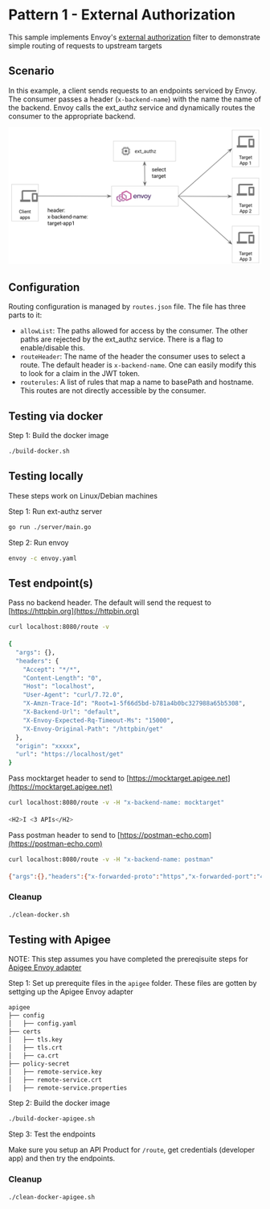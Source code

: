 # Pattern 1 - External Authorization

This sample implements Envoy's [external authorization](https://www.envoyproxy.io/docs/envoy/latest/api-v2/config/filter/http/ext_authz/v2/ext_authz.proto) filter to demonstrate simple routing of requests to upstream targets

## Scenario

In this example, a client sends requests to an endpoints serviced by Envoy. The consumer passes a header (`x-backend-name`) with the name the name of the backend. Envoy calls the ext_authz service and dynamically routes the consumer to the appropriate backend.

![Routing Sample](../envoy-pattern1.png)

## Configuration

Routing configuration is managed by `routes.json` file. The file has three parts to it:

* `allowList`: The paths allowed for access by the consumer. The other paths are rejected by the ext_authz service. There is a flag to enable/disable this.
* `routeHeader`: The name of the header the consumer uses to select a route. The default header is `x-backend-name`. One can easily modify this to look for a claim in the JWT token.
* `routerules`: A list of rules that map a name to basePath and hostname. This routes are not directly accessible by the consumer.

## Testing via docker

Step 1: Build the docker image

```bash
./build-docker.sh
```

## Testing locally

These steps work on Linux/Debian machines

Step 1: Run ext-authz server

```bash
go run ./server/main.go
```

Step 2: Run envoy

```bash
envoy -c envoy.yaml
```

## Test endpoint(s)

Pass no backend header. The default will send the request to [https://httpbin.org](https://httpbin.org)

```bash
curl localhost:8080/route -v

{
  "args": {},
  "headers": {
    "Accept": "*/*",
    "Content-Length": "0",
    "Host": "localhost",
    "User-Agent": "curl/7.72.0",
    "X-Amzn-Trace-Id": "Root=1-5f66d5bd-b781a4b0bc327988a65b5308",
    "X-Backend-Url": "default",
    "X-Envoy-Expected-Rq-Timeout-Ms": "15000",
    "X-Envoy-Original-Path": "/httpbin/get"
  },
  "origin": "xxxxx",
  "url": "https://localhost/get"
}
```

Pass mocktarget header to send to [https://mocktarget.apigee.net](https://mocktarget.apigee.net)

```bash
curl localhost:8080/route -v -H "x-backend-name: mocktarget"

<H2>I <3 APIs</H2>
```

Pass postman header to send to [https://postman-echo.com](https://postman-echo.com)

```bash
curl localhost:8080/route -v -H "x-backend-name: postman"

{"args":{},"headers":{"x-forwarded-proto":"https","x-forwarded-port":"443","host":"postman-echo.com","x-amzn-trace-id":"Root=1-5f66d571-fa7aef58f8499f30a449a694","content-length":"0","user-agent":"curl/7.72.0","accept":"*/*","x-backend-url":"postman","x-request-id":"df845e9a-62ce-403c-ade4-1fcc9352a858","x-envoy-expected-rq-timeout-ms":"15000","x-envoy-original-path":"/postman"},"url":"https://postman-echo.com/get"}
```

### Cleanup

```bash
./clean-docker.sh
```

## Testing with Apigee

NOTE: This step assumes you have completed the prereqisuite steps for [Apigee Envoy adapter](https://cloud.google.com/apigee/docs/api-platform/envoy-adapter/v1.1.x/concepts)

Step 1: Set up prerequite files in the `apigee` folder. These files are gotten by settging up the Apigee Envoy adapter

```
apigee
├── config
│   ├── config.yaml
├── certs
│   ├── tls.key
│   ├── tls.crt
│   ├── ca.crt
├── policy-secret
│   ├── remote-service.key
│   ├── remote-service.crt
│   ├── remote-service.properties
```

Step 2: Build the docker image

```bash
./build-docker-apigee.sh
```

Step 3: Test the endpoints

Make sure you setup an API Product for `/route`, get credentials (developer app) and then try the endpoints.

### Cleanup

```bash
./clean-docker-apigee.sh
```
